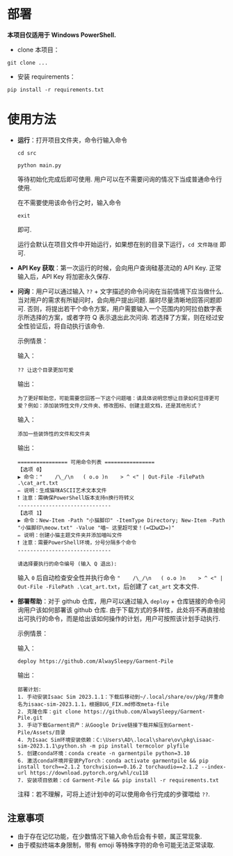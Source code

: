 # 部署

**本项目仅适用于 Windows PowerShell.** 

- clone 本项目：

```
git clone ...
```

- 安装 requirements：

```
pip install -r requirements.txt
```

# 使用方法

- **运行**：打开项目文件夹，命令行输入命令

  `cd src`

  `python main.py`

  等待初始化完成后即可使用. 用户可以在不需要问询的情况下当成普通命令行使用.

  在不需要使用该命令行之时，输入命令

  `exit`

  即可.

  运行会默认在项目文件中开始运行，如果想在别的目录下运行，`cd 文件路径` 即可.

- **API Key 获取**：第一次运行的时候，会向用户查询硅基流动的 API Key. 正常输入后，API Key 将加密永久保存.

- **问询**：用户可以通过输入 `??` + 文字描述的命令问询在当前情境下应当做什么. 当对用户的需求有所疑问时，会向用户提出问题. 届时尽量清晰地回答问题即可. 否则，将提出若干个命令方案，用户需要输入一个范围内的阿拉伯数字表示所选择的方案，或者字符 Q 表示退出此次问询. 若选择了方案，则在经过安全性验证后，将自动执行该命令.

  示例情景：

  输入：

  ```
  ?? 让这个目录更加可爱
  ```

  输出：

  ```
  为了更好帮助您，可能需要您回答一下这个问题喵：请具体说明您想让目录如何显得更可爱？例如：添加装饰性文件/文件夹、修改图标、创建主题文档，还是其他形式？
  ```

  输入：

  ```
  添加一些装饰性的文件和文件夹
  ```

  输出：

  ```
  ================ 可用命令列表 ================
  【选项 0】
  ▶ 命令："    /\_/\n   ( o.o )n    > ^ <" | Out-File -FilePath .\cat_art.txt
  ✏️ 说明：生成猫咪ASCII艺术文本文件
  ❗️ 注意：需确保PowerShell版本支持n换行符转义
  ------------------------------
  【选项 1】
  ▶ 命令：New-Item -Path "小猫脚印" -ItemType Directory; New-Item -Path "小猫脚印\meow.txt" -Value "喵~ 这里超可爱！(=ↀωↀ=)"
  ✏️ 说明：创建小猫主题文件夹并添加喵叫文件
  ❗️ 注意：需要PowerShell环境，分号分隔多个命令
  ------------------------------
  
  请选择要执行的命令编号 (输入 Q 退出):
  ```
  
  输入 `0` 后自动检查安全性并执行命令 `"    /\_/\n   ( o.o )n    > ^ <" | Out-File -FilePath .\cat_art.txt`，后创建了 `cat_art` 文本文件.
  
- **部署帮助**：对于 github 仓库，用户可以通过输入 `deploy` + 仓库链接的命令问询用户该如何部署该 github 仓库. 由于下载方式的多样性，此处将不再直接给出可执行的命令，而是给出该如何操作的计划，用户可按照该计划手动执行.

  示例情景：

  输入：
  
  ```
  deploy https://github.com/AlwaySleepy/Garment-Pile
  ```
  
  输出：
  
  ```
  部署计划:
  1. 手动安装Isaac Sim 2023.1.1：下载后移动到~/.local/share/ov/pkg/并重命名为isaac-sim-2023.1.1，根据BUG_FIX.md修改meta-file
  2. 克隆仓库：git clone https://github.com/AlwaySleepy/Garment-Pile.git
  3. 手动下载Garment资产：从Google Drive链接下载并解压到Garment-Pile/Assets/目录
  4. 为Isaac Sim环境安装依赖：C:\Users\AD\.local\share\ov\pkg\isaac-sim-2023.1.1\python.sh -m pip install termcolor plyfile
  5. 创建conda环境：conda create -n garmentpile python=3.10
  6. 激活conda环境并安装PyTorch：conda activate garmentpile && pip install torch==2.1.2 torchvision==0.16.2 torchaudio==2.1.2 --index-url https://download.pytorch.org/whl/cu118
  7. 安装项目依赖：cd Garment-Pile && pip install -r requirements.txt
  ```
  
  注释：若不理解，可将上述计划中的可以使用命令行完成的步骤喂给 `??`.

## 注意事项

- 由于存在记忆功能，在少数情况下输入命令后会有卡顿，属正常现象.
- 由于模拟终端本身限制，带有 emoji 等特殊字符的命令可能无法正常读取.
